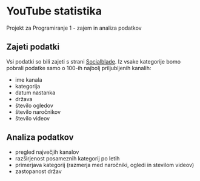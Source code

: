 # YouTube statistika
Projekt za Programiranje 1 - zajem in analiza podatkov

## Zajeti podatki
Vsi podatki so bili zajeti s strani [Socialblade](http://socialblade.com/youtube/top/500). Iz vsake kategorije bomo pobrali podatke samo o 100-ih najbolj priljubljenih kanalih:
* ime kanala
* kategorija
* datum nastanka
* država
* število ogledov
* število naročnikov
* število videov

## Analiza podatkov
* pregled največjih kanalov
* razširjenost posameznih kategorij po letih
* primerjava kategorij (razmerja med naročniki, ogledi in stevilom videov)
* zastopanost držav

